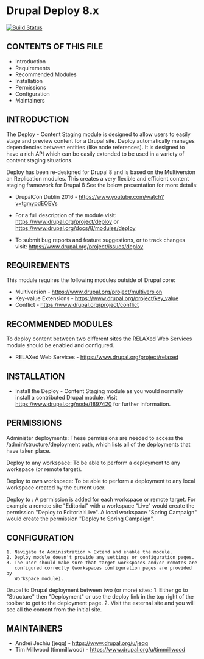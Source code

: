 Drupal Deploy 8.x
=================

[![Build Status](https://travis-ci.org/dickolsson/drupal-deploy.svg?branch=8.x-1.x)](https://travis-ci.org/dickolsson/drupal-deploy)


CONTENTS OF THIS FILE
---------------------

 * Introduction
 * Requirements
 * Recommended Modules
 * Installation
 * Permissions
 * Configuration
 * Maintainers


INTRODUCTION
------------

The Deploy - Content Staging module  is designed to allow users to easily stage
and preview content for a Drupal site. Deploy automatically manages dependencies
between entities (like node references). It is designed to have a rich API which
can be easily extended to be used in a variety of content staging situations.

Deploy has been re-designed for Drupal 8 and is based on the Multiversion an
Replication modules. This creates a very flexible and efficient content staging
framework for Drupal 8 See the below presentation for more details:

 * DrupalCon Dublin 2016 - https://www.youtube.com/watch?v=tgmypdEOEVs

 * For a full description of the module visit:
   https://www.drupal.org/project/deploy
   or
   https://www.drupal.org/docs/8/modules/deploy

 * To submit bug reports and feature suggestions, or to track changes visit:
   https://www.drupal.org/project/issues/deploy


REQUIREMENTS
------------

This module requires the following modules outside of Drupal core:

 * Multiversion - https://www.drupal.org/project/multiversion
 * Key-value Extensions - https://www.drupal.org/project/key_value
 * Conflict - https://www.drupal.org/project/conflict


RECOMMENDED MODULES
-------------------

To deploy content between two different sites the RELAXed Web Services module
should be enabled and configured.

 * RELAXed Web Services - https://www.drupal.org/project/relaxed

INSTALLATION
------------

 * Install the Deploy - Content Staging module as you would normally install a
   contributed Drupal module. Visit https://www.drupal.org/node/1897420 for
   further information.


PERMISSIONS
-----------

Administer deployments:
These permissions are needed to access the /admin/structure/deployment path,
which lists all of the deployments that have taken place.

Deploy to any workspace:
To be able to perform a deployment to any workspace (or remote target).

Deploy to own workspace:
To be able to perform a deployment to any local workspace created by the current
user.

Deploy to <workspace>:
A permission is added for each workspace or remote target. For example a remote
site "Editorial" with a workspace "Live" would create the permission "Deploy to
Editorial:Live". A local workspace "Spring Campaign" would create the permission
"Deploy to Spring Campaign".


CONFIGURATION
-------------

    1. Navigate to Administration > Extend and enable the module.
    2. Deploy module doesn't provide any settings or configuration pages.
    3. The user should make sure that target workspaces and/or remotes are
       configured correctly (workspaces configuration pages are provided by
       Workspace module).

Drupal to Drupal deployment between two (or more) sites:
    1. Either go to "Structure" then "Deployment" or use the deploy link in the
       top right of the toolbar to get to the deployment page.
    2. Visit the external site and you will see all the content from the initial
       site.


MAINTAINERS
-----------

 * Andrei Jechiu (jeqq) - https://www.drupal.org/u/jeqq
 * Tim Millwood (timmillwood) - https://www.drupal.org/u/timmillwood
